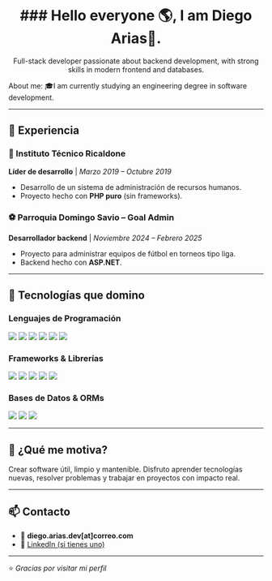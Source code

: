 <h1 align="center"> ### Hello everyone 🌎, I am Diego Arias👦. </h1>

<p align="center">
   Full-stack developer passionate about backend development, with strong skills in modern frontend and databases.
</p>

About me: 🎓I am currently studying an engineering degree in software development.  

---

## 💼 Experiencia

### 🏫 Instituto Técnico Ricaldone  
**Líder de desarrollo** | _Marzo 2019 – Octubre 2019_  
- Desarrollo de un sistema de administración de recursos humanos.  
- Proyecto hecho con **PHP puro** (sin frameworks).

### ⚽ Parroquia Domingo Savio – Goal Admin  
**Desarrollador backend** | _Noviembre 2024 – Febrero 2025_  
- Proyecto para administrar equipos de fútbol en torneos tipo liga.  
- Backend hecho con **ASP.NET**.

---

## 🧠 Tecnologías que domino

### Lenguajes de Programación  
<p>
  <img src="https://img.shields.io/badge/Java-ED8B00?style=for-the-badge&logo=java&logoColor=white" />
  <img src="https://img.shields.io/badge/C%23-239120?style=for-the-badge&logo=c-sharp&logoColor=white" />
  <img src="https://img.shields.io/badge/PHP-777BB4?style=for-the-badge&logo=php&logoColor=white" />
  <img src="https://img.shields.io/badge/Python-3776AB?style=for-the-badge&logo=python&logoColor=white" />
  <img src="https://img.shields.io/badge/TypeScript-3178C6?style=for-the-badge&logo=typescript&logoColor=white" />
  <img src="https://img.shields.io/badge/SQL-003B57?style=for-the-badge&logo=sqlite&logoColor=white" />
</p>

### Frameworks & Librerías  
<p>
  <img src="https://img.shields.io/badge/Spring%20Boot-6DB33F?style=for-the-badge&logo=springboot&logoColor=white" />
  <img src="https://img.shields.io/badge/ASP.NET-512BD4?style=for-the-badge&logo=.net&logoColor=white" />
  <img src="https://img.shields.io/badge/NestJS-E0234E?style=for-the-badge&logo=nestjs&logoColor=white" />
  <img src="https://img.shields.io/badge/React-20232A?style=for-the-badge&logo=react&logoColor=61DAFB" />
  <img src="https://img.shields.io/badge/Next.js-000000?style=for-the-badge&logo=nextdotjs&logoColor=white" />
</p>

### Bases de Datos & ORMs  
<p>
  <img src="https://img.shields.io/badge/PostgreSQL-4169E1?style=for-the-badge&logo=postgresql&logoColor=white" />
  <img src="https://img.shields.io/badge/MySQL-4479A1?style=for-the-badge&logo=mysql&logoColor=white" />
  <img src="https://img.shields.io/badge/Prisma-2D3748?style=for-the-badge&logo=prisma&logoColor=white" />
</p>

---

## 🚀 ¿Qué me motiva?

Crear software útil, limpio y mantenible. Disfruto aprender tecnologías nuevas, resolver problemas y trabajar en proyectos con impacto real.

---

## 📫 Contacto

- 📧 **diego.arias.dev[at]correo.com**
- 💼 [LinkedIn (si tienes uno)](https://www.linkedin.com)

---

⭐ _Gracias por visitar mi perfil_
   


<!--
**ariasdiego86/ariasdiego86** is a ✨ _special_ ✨ repository because its `README.md` (this file) appears on your GitHub profile.

Here are some ideas to get you started:

- 🔭 I’m currently working on ...
- 🌱 I’m currently learning ...
- 👯 I’m looking to collaborate on ...
- 🤔 I’m looking for help with ...
- 💬 Ask me about ...
- 📫 How to reach me: ...
- 😄 Pronouns: ...
- ⚡ Fun fact: ...
-->
